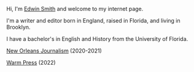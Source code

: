 Hi, I'm [Edwin Smith](http://linkedin.com/in/edwinlsmith/) and welcome to my internet page. 

I'm a writer and editor born in England, raised in Florida, and living in Brooklyn.

I have a bachelor's in English and History from the University of Florida.

[New Orleans Journalism](https://github.com/Parquetry/parquetry.github.io/blob/main/New%20Orleans%20journlism.pdf) (2020-2021)

[Warm Press](deepsuburb.com) (2022)
